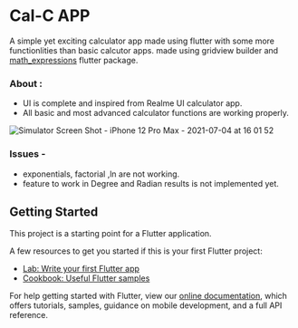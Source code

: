 # Cal-C APP

A simple yet exciting calculator app made using flutter with some more functionlities than basic calcutor apps.
made using gridview builder and [math_expressions](https://pub.dev/packages/math_expressions) flutter package.

### About :
- UI is complete and inspired from Realme UI calculator app.
- All basic and most advanced calculator functions are working properly.

![Simulator Screen Shot - iPhone 12 Pro Max - 2021-07-04 at 16 01 52](https://user-images.githubusercontent.com/61776980/124382475-45b45600-dce5-11eb-8a8d-82781a99e086.png)

### Issues - 
- exponentials, factorial ,ln are not working.
- feature to work in Degree and Radian results is not implemented yet.


## Getting Started

This project is a starting point for a Flutter application.

A few resources to get you started if this is your first Flutter project:

- [Lab: Write your first Flutter app](https://flutter.dev/docs/get-started/codelab)
- [Cookbook: Useful Flutter samples](https://flutter.dev/docs/cookbook)

For help getting started with Flutter, view our
[online documentation](https://flutter.dev/docs), which offers tutorials,
samples, guidance on mobile development, and a full API reference.
